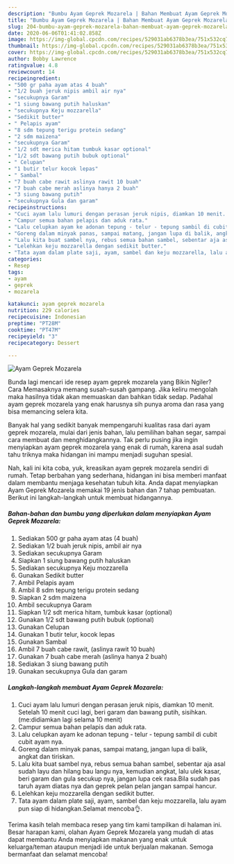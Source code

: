 ```yaml
---
description: "Bumbu Ayam Geprek Mozarela | Bahan Membuat Ayam Geprek Mozarela Yang Mudah Dan Praktis"
title: "Bumbu Ayam Geprek Mozarela | Bahan Membuat Ayam Geprek Mozarela Yang Mudah Dan Praktis"
slug: 204-bumbu-ayam-geprek-mozarela-bahan-membuat-ayam-geprek-mozarela-yang-mudah-dan-praktis
date: 2020-06-06T01:41:02.858Z
image: https://img-global.cpcdn.com/recipes/529031ab6378b3ea/751x532cq70/ayam-geprek-mozarela-foto-resep-utama.jpg
thumbnail: https://img-global.cpcdn.com/recipes/529031ab6378b3ea/751x532cq70/ayam-geprek-mozarela-foto-resep-utama.jpg
cover: https://img-global.cpcdn.com/recipes/529031ab6378b3ea/751x532cq70/ayam-geprek-mozarela-foto-resep-utama.jpg
author: Bobby Lawrence
ratingvalue: 4.8
reviewcount: 14
recipeingredient:
- "500 gr paha ayam atas 4 buah"
- "1/2 buah jeruk nipis ambil air nya"
- "secukupnya Garam"
- "1 siung bawang putih haluskan"
- "secukupnya Keju mozzarella"
- "Sedikit butter"
- " Pelapis ayam"
- "8 sdm tepung terigu protein sedang"
- "2 sdm maizena"
- "secukupnya Garam"
- "1/2 sdt merica hitam tumbuk kasar optional"
- "1/2 sdt bawang putih bubuk optional"
- " Celupan"
- "1 butir telur kocok lepas"
- " Sambal"
- "7 buah cabe rawit aslinya rawit 10 buah"
- "7 buah cabe merah aslinya hanya 2 buah"
- "3 siung bawang putih"
- "secukupnya Gula dan garam"
recipeinstructions:
- "Cuci ayam lalu lumuri dengan perasan jeruk nipis, diamkan 10 menit. Setelah 10 menit cuci lagi, beri garam dan bawang putih, sisihkan.(me:didiamkan lagi selama 10 menit)"
- "Campur semua bahan pelapis dan aduk rata."
- "Lalu celupkan ayam ke adonan tepung - telur - tepung sambil di cubit cubit ayam nya."
- "Goreng dalam minyak panas, sampai matang, jangan lupa di balik, angkat dan tiriskan."
- "Lalu kita buat sambel nya, rebus semua bahan sambel, sebentar aja asal sudah layu dan hilang bau langu nya, kemudian angkat, lalu ulek kasar, beri garam dan gula secukup nya, jangan lupa cek rasa.Bila sudah pas taruh ayam diatas nya dan geprek pelan pelan jangan sampai hancur."
- "Lelehkan keju mozzarella dengan sedikit butter."
- "Tata ayam dalam plate saji, ayam, sambel dan keju mozzarella, lalu ayam pun siap di hidangkan.Selamat mencoba👌."
categories:
- Resep
tags:
- ayam
- geprek
- mozarela

katakunci: ayam geprek mozarela 
nutrition: 229 calories
recipecuisine: Indonesian
preptime: "PT28M"
cooktime: "PT47M"
recipeyield: "3"
recipecategory: Dessert

---
```



![Ayam Geprek Mozarela](https://img-global.cpcdn.com/recipes/529031ab6378b3ea/751x532cq70/ayam-geprek-mozarela-foto-resep-utama.jpg)

Bunda lagi mencari ide resep ayam geprek mozarela yang Bikin Ngiler? Cara Memasaknya memang susah-susah gampang. Jika keliru mengolah maka hasilnya tidak akan memuaskan dan bahkan tidak sedap. Padahal ayam geprek mozarela yang enak harusnya sih punya aroma dan rasa yang bisa memancing selera kita.

Banyak hal yang sedikit banyak mempengaruhi kualitas rasa dari ayam geprek mozarela, mulai dari jenis bahan, lalu pemilihan bahan segar, sampai cara membuat dan menghidangkannya. Tak perlu pusing jika ingin menyiapkan ayam geprek mozarela yang enak di rumah, karena asal sudah tahu triknya maka hidangan ini mampu menjadi suguhan spesial.




Nah, kali ini kita coba, yuk, kreasikan ayam geprek mozarela sendiri di rumah. Tetap berbahan yang sederhana, hidangan ini bisa memberi manfaat dalam membantu menjaga kesehatan tubuh kita. Anda dapat menyiapkan Ayam Geprek Mozarela memakai 19 jenis bahan dan 7 tahap pembuatan. Berikut ini langkah-langkah untuk membuat hidangannya.

<!--inarticleads1-->

##### Bahan-bahan dan bumbu yang diperlukan dalam menyiapkan Ayam Geprek Mozarela:

1. Sediakan 500 gr paha ayam atas (4 buah)
1. Sediakan 1/2 buah jeruk nipis, ambil air nya
1. Sediakan secukupnya Garam
1. Siapkan 1 siung bawang putih haluskan
1. Sediakan secukupnya Keju mozzarella
1. Gunakan Sedikit butter
1. Ambil  Pelapis ayam
1. Ambil 8 sdm tepung terigu protein sedang
1. Siapkan 2 sdm maizena
1. Ambil secukupnya Garam
1. Siapkan 1/2 sdt merica hitam, tumbuk kasar (optional)
1. Gunakan 1/2 sdt bawang putih bubuk (optional)
1. Gunakan  Celupan
1. Gunakan 1 butir telur, kocok lepas
1. Gunakan  Sambal
1. Ambil 7 buah cabe rawit, (aslinya rawit 10 buah)
1. Gunakan 7 buah cabe merah (aslinya hanya 2 buah)
1. Sediakan 3 siung bawang putih
1. Gunakan secukupnya Gula dan garam




<!--inarticleads2-->

##### Langkah-langkah membuat Ayam Geprek Mozarela:

1. Cuci ayam lalu lumuri dengan perasan jeruk nipis, diamkan 10 menit. Setelah 10 menit cuci lagi, beri garam dan bawang putih, sisihkan.(me:didiamkan lagi selama 10 menit)
1. Campur semua bahan pelapis dan aduk rata.
1. Lalu celupkan ayam ke adonan tepung - telur - tepung sambil di cubit cubit ayam nya.
1. Goreng dalam minyak panas, sampai matang, jangan lupa di balik, angkat dan tiriskan.
1. Lalu kita buat sambel nya, rebus semua bahan sambel, sebentar aja asal sudah layu dan hilang bau langu nya, kemudian angkat, lalu ulek kasar, beri garam dan gula secukup nya, jangan lupa cek rasa.Bila sudah pas taruh ayam diatas nya dan geprek pelan pelan jangan sampai hancur.
1. Lelehkan keju mozzarella dengan sedikit butter.
1. Tata ayam dalam plate saji, ayam, sambel dan keju mozzarella, lalu ayam pun siap di hidangkan.Selamat mencoba👌.




Terima kasih telah membaca resep yang tim kami tampilkan di halaman ini. Besar harapan kami, olahan Ayam Geprek Mozarela yang mudah di atas dapat membantu Anda menyiapkan makanan yang enak untuk keluarga/teman ataupun menjadi ide untuk berjualan makanan. Semoga bermanfaat dan selamat mencoba!
